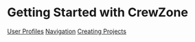 
# Getting Started with CrewZone


[User Profiles](./userprofiles/index.md)
[Navigation](./navigation/index.md)
[Creating Projects](./projects/index.md)
